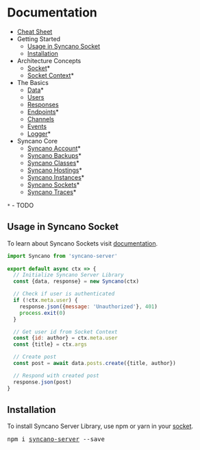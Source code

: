 # Documentation

- [Cheat Sheet][cheatsheet]
- Getting Started
  - [Usage in Syncano Socket](#usage-in-syncano-socket)
  - [Installation](#installation)
- Architecture Concepts
  - [Socket](/docs/socket.md)*
  - [Socket Context](/docs/socket-context.md)*
- The Basics
  - [Data](/docs/data.md)*
  - [Users](/docs/users.md)
  - [Responses](/docs/responses.md)
  - [Endpoints](/docs/endpoints.md)*
  - [Channels](/docs/channels.md)
  - [Events](/docs/events.md)
  - [Logger](/docs/logger.md)*
- Syncano Core
  - [Syncano Account](/docs/syncano-account.md)*
  - [Syncano Backups](/docs/syncano-backups.md)*
  - [Syncano Classes](/docs/syncano-classes.md)*
  - [Syncano Hostings](/docs/syncano-hostings.md)*
  - [Syncano Instances](/docs/syncano-instances.md)*
  - [Syncano Sockets](/docs/syncano-sockets.md)*
  - [Syncano Traces](/docs/syncano-traces.md)*

`*` - TODO

## Usage in Syncano Socket

To learn about Syncano Sockets visit [documentation][socket].

```js
import Syncano from 'syncano-server'
          
export default async ctx => {
  // Initialize Syncano Server Library
  const {data, response} = new Syncano(ctx)

  // Check if user is authenticated
  if (!ctx.meta.user) {
    response.json({message: 'Unauthorized'}, 401)
    process.exit(0)
  }

  // Get user id from Socket Context
  const {id: author} = ctx.meta.user
  const {title} = ctx.args

  // Create post
  const post = await data.posts.create({title, author})

  // Respond with created post
  response.json(post)
}
```

## Installation

To install Syncano Server Library, use npm or yarn in your [socket][socket].
<pre>
npm i <a href="https://www.npmjs.com/package/syncano-server">syncano-server</a> --save
</pre>

[socket]: https://syncano.github.io/syncano-node-cli/#/using-sockets/overview
[cheatsheet]: https://cheatsheet.syncano.io/#server
